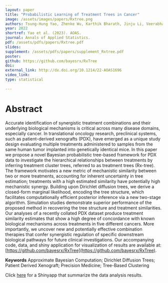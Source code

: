 ```yaml
---
layout: paper
title: "Probabilistic Learning of Treatment Trees in Cancer"
image: /assets/images/papers/Rxtree.png
authors: Tsung-Hung Yao, Zhenke Wu, Karthik Bharath, Jinju Li, Veerabhadran Baladandayuthapani
year: 2022
shortref: Yao et al. (2023). AOAS.
journal: Annals of Applied Statistics.
pdf: /assets/pdfs/papers/Rxtree.pdf
slides: 
supplement: /assets/pdfs/papers/supplement_Rxtree.pdf
poster: 
github: https://github.com/bayesrx/RxTree
doi: 
external_link: http://dx.doi.org/10.1214/22-AOAS1696
video_link: 
type: statistical
 
---
```


# Abstract

Accurate identification of synergistic treatment combinations and their underlying biological mechanisms is critical across many disease domains, especially cancer. In translational oncology research, preclinical systems, such as patient-derived xenografts (PDX), have emerged as a unique study design evaluating multiple treatments administered to samples from the same human tumor implanted into genetically identical mice. In this paper we propose a novel Bayesian probabilistic tree-based framework for PDX data to investigate the hierarchical relationships between treatments by inferring treatment cluster trees, referred to as treatment trees (Rx-tree). The framework motivates a new metric of mechanistic similarity between two or more treatments, accounting for inherent uncertainty in tree estimation; treatments with a high estimated similarity have potentially high mechanistic synergy. Building upon Dirichlet diffusion trees, we derive a closed-form marginal likelihood, encoding the tree structure, which facilitates computationally efficient posterior inference via a new two-stage algorithm. Simulation studies demonstrate superior performance of the proposed method in recovering the tree structure and treatment similarities. Our analyses of a recently collated PDX dataset produce treatment similarity estimates that show a high degree of concordance with known biological mechanisms across treatments in five different cancers. More importantly, we uncover new and potentially effective combination therapies that confer synergistic regulation of specific downstream biological pathways for future clinical investigations. Our accompanying code, data, and shiny application for visualization of results are available at: [https://github.com/bayesrx/RxTree](https://github.com/bayesrx/RxTree).

**Keywords** Approximate Bayesian Computation; Dirichlet Diffusion Trees; Patient Derived Xenograft; Precision Medicine; Tree-Based Clustering

Click [here](https://yaots.shinyapps.io/RxTreePDX/) for a Shinyapp that summarize the data analysis results.
